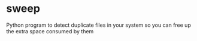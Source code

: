 # sweep
Python program to detect duplicate files in your system so you can free up the extra space consumed by them
